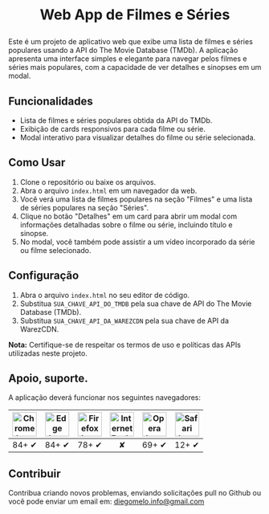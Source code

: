 # <p align="center">Web App de Filmes e Séries</p>

Este é um projeto de aplicativo web que exibe uma lista de filmes e séries populares usando a API do The Movie Database (TMDb). A aplicação apresenta uma interface simples e elegante para navegar pelos filmes e séries mais populares, com a capacidade de ver detalhes e sinopses em um modal.

## Funcionalidades

- Lista de filmes e séries populares obtida da API do TMDb.
- Exibição de cards responsivos para cada filme ou série.
- Modal interativo para visualizar detalhes do filme ou série selecionada.

## Como Usar

1. Clone o repositório ou baixe os arquivos.
2. Abra o arquivo `index.html` em um navegador da web.
3. Você verá uma lista de filmes populares na seção "Filmes" e uma lista de séries populares na seção "Séries".
4. Clique no botão "Detalhes" em um card para abrir um modal com informações detalhadas sobre o filme ou série, incluindo título e sinopse.
5. No modal, você também pode assistir a um vídeo incorporado da série ou filme selecionado.

## Configuração

1. Abra o arquivo `index.html` no seu editor de código.
2. Substitua `SUA_CHAVE_API_DO_TMDB` pela sua chave de API do The Movie Database (TMDb).
3. Substitua `SUA_CHAVE_API_DA_WAREZCDN` pela sua chave de API da WarezCDN.

**Nota:** Certifique-se de respeitar os termos de uso e políticas das APIs utilizadas neste projeto.

## Apoio, suporte.
A aplicação deverá funcionar nos seguintes navegadores:

| <img src="https://clipboardjs.com/assets/images/chrome.png" width="48px" height="48px" alt="Chrome logo"> | <img src="https://clipboardjs.com/assets/images/edge.png" width="48px" height="48px" alt="Edge logo"> | <img src="https://clipboardjs.com/assets/images/firefox.png" width="48px" height="48px" alt="Firefox logo"> | <img src="https://clipboardjs.com/assets/images/ie.png" width="48px" height="48px" alt="Internet Explorer logo"> | <img src="https://clipboardjs.com/assets/images/opera.png" width="48px" height="48px" alt="Opera logo"> | <img src="https://clipboardjs.com/assets/images/safari.png" width="48px" height="48px" alt="Safari logo"> |
|:---:|:---:|:---:|:---:|:---:|:---:|
| 84+ ✔ | 84+ ✔ | 78+ ✔ | ✘ | 69+ ✔ | 12+ ✔ |

## Contribuir
Contribua criando novos problemas, enviando solicitações pull no Github ou você pode enviar um email em:
diegomelo.info@gmail.com
